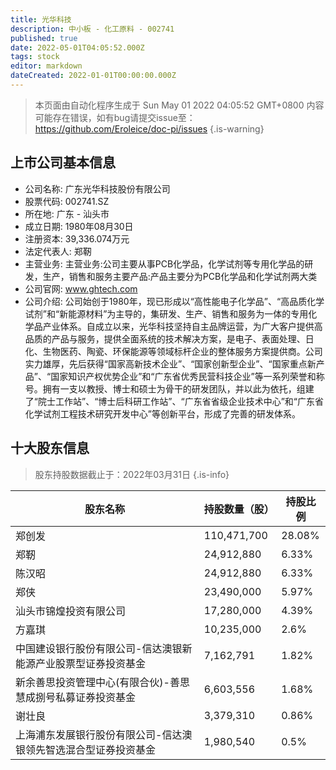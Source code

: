 ```yaml
---
title: 光华科技
description: 中小板 - 化工原料 - 002741
published: true
date: 2022-05-01T04:05:52.000Z
tags: stock
editor: markdown
dateCreated: 2022-01-01T00:00:00.000Z
---
```


> 本页面由自动化程序生成于 Sun May 01 2022 04:05:52 GMT+0800
> 内容可能存在错误，如有bug请提交issue至：https://github.com/Eroleice/doc-pi/issues
{.is-warning}

## 上市公司基本信息
- 公司名称: 广东光华科技股份有限公司
- 股票代码: 002741.SZ
- 所在地: 广东 - 汕头市
- 成立日期: 1980年08月30日
- 注册资本: 39,336.074万元
- 法定代表人: 郑靭
- 主营业务: 主营业务:公司主要从事PCB化学品，化学试剂等专用化学品的研发，生产，销售和服务主要产品:产品主要分为PCB化学品和化学试剂两大类
- 公司官网: www.ghtech.com
- 公司介绍: 公司始创于1980年，现已形成以“高性能电子化学品”、“高品质化学试剂”和“新能源材料”为主导的，集研发、生产、销售和服务为一体的专用化学品产业体系。自成立以来，光华科技坚持自主品牌运营，为广大客户提供高品质的产品与服务，提供全面系统的技术解决方案，是电子、表面处理、日化、生物医药、陶瓷、环保能源等领域标杆企业的整体服务方案提供商。公司实力雄厚，先后获得“国家高新技术企业”、“国家创新型企业”、“国家重点新产品”、“国家知识产权优势企业”和“广东省优秀民营科技企业”等一系列荣誉和称号。拥有一支以教授、博士和硕士为骨干的研发团队，并以此为依托，组建了“院士工作站”、“博士后科研工作站”、“广东省省级企业技术中心”和“广东省化学试剂工程技术研究开发中心”等创新平台，形成了完善的研发体系。


## 十大股东信息
> 股东持股数据截止于：2022年03月31日
{.is-info}

| 股东名称 | 持股数量（股） | 持股比例 |
| --- | --- | --- |
| 郑创发 | 110,471,700 | 28.08% |
| 郑靭 | 24,912,880 | 6.33% |
| 陈汉昭 | 24,912,880 | 6.33% |
| 郑侠 | 23,490,000 | 5.97% |
| 汕头市锦煌投资有限公司 | 17,280,000 | 4.39% |
| 方嘉琪 | 10,235,000 | 2.6% |
| 中国建设银行股份有限公司-信达澳银新能源产业股票型证券投资基金 | 7,162,791 | 1.82% |
| 新余善思投资管理中心(有限合伙)-善思慧成捌号私募证券投资基金 | 6,603,556 | 1.68% |
| 谢壮良 | 3,379,310 | 0.86% |
| 上海浦东发展银行股份有限公司-信达澳银领先智选混合型证券投资基金 | 1,980,540 | 0.5% |




